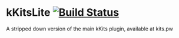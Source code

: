 kKitsLite [![Build Status](https://travis-ci.org/kpvp/kKitsLite.png)](https://travis-ci.org/kpvp/kKitsLite)
=========

A stripped down version of the main kKits plugin, available at kits.pw
